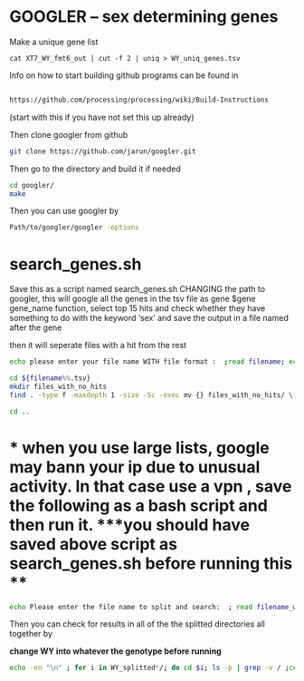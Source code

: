 # GOOGLER – sex determining genes

Make a unique gene list

```
cat XT7_WY_fmt6_out | cut -f 2 | uniq > WY_uniq_genes.tsv
```

Info on how to start building github programs can be found in

```bash

https://github.com/processing/processing/wiki/Build-Instructions
```
(start with this if you have not set this up already)

Then clone googler from github

```bash
git clone https://github.com/jarun/googler.git
```

Then go to the directory and build it if needed

```bash
cd googler/
make
```

Then you can use googler by

```bash
Path/to/googler/googler -options
```
# search_genes.sh
Save this as a script named search_genes.sh CHANGING the path to googler,
this will google all the genes in the tsv file as gene $gene gene_name function, select top 15 hits and check whether they have something to do with the keyword ‘sex’ and save the output in a file named after the gene

then it will seperate files with a hit from the rest


```bash
echo please enter your file name WITH file format :  ;read filename; echo your search results are in $filename; mkdir ${filename%%.tsv}; for gene in $(cat $filename); do echo "\n"| ../googler/googler -n 15 $gene gene function | grep 'sex'>${filename%%.tsv}/$gene ; echo checked $gene; done

cd ${filename%%.tsv}
mkdir files_with_no_hits
find . -type f -maxdepth 1 -size -5c -exec mv {} files_with_no_hits/ \;

cd ..
```

# * when you use large lists, google may bann your ip due to unusual activity. In that case use a vpn , save the following as a bash script and then run it. ***you should have saved above script as search_genes.sh before running this **


```bash
echo Please enter the file name to split and search:  ; read filename_with_format ; echo splitting and searching $filename_with_format; echo all files with hits will be collected in XXX_all_hits;echo -en "\n";echo output files will be stored in directories begining with ${filename_with_format%%_uniq_genes.tsv} ;echo -en "\n" ; split -l100 $filename_with_format ${filename_with_format%%_uniq_genes.tsv}_splitted_ ; for i in ${filename_with_format%%_uniq_genes.tsv}_splitted*; do mv $i $i.tsv;done ; for i in ${filename_with_format%%_uniq_genes.tsv}_splitted_*.tsv; do echo $i|bash search_genes.sh;sleep 5; done 
```

Then you can check for results in all of the the splitted directories all together by

**change WY into whatever the genotype before running**

```bash
echo -en "\n" ; for i in WY_splitted*/; do cd $i; ls -p | grep -v / ;cd ..; done;echo -en "\n"; echo These are all the files with hits ; echo files without hits are in directories labelled no_hits; echo -en "\n"
```
